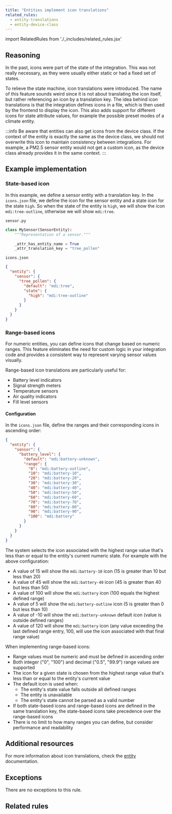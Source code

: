 ```yaml
---
title: "Entities implement icon translations"
related_rules:
  - entity-translations
  - entity-device-class
---
```

import RelatedRules from './_includes/related_rules.jsx'

## Reasoning

In the past, icons were part of the state of the integration.
This was not really necessary, as they were usually either static or had a fixed set of states.

To relieve the state machine, icon translations were introduced.
The name of this feature sounds weird since it is not about translating the icon itself, but rather referencing an icon by a translation key.
The idea behind icon translations is that the integration defines icons in a file, which is then used by the frontend to display the icon.
This also adds support for different icons for state attribute values, for example the possible preset modes of a climate entity.

:::info
Be aware that entities can also get icons from the device class.
If the context of the entity is exactly the same as the device class, we should not overwrite this icon to maintain consistency between integrations.
For example, a PM2.5 sensor entity would not get a custom icon, as the device class already provides it in the same context.
:::

## Example implementation

### State-based icon

In this example, we define a sensor entity with a translation key.
In the `icons.json` file, we define the icon for the sensor entity and a state icon for the state `high`.
So when the state of the entity is `high`, we will show the icon `mdi:tree-outline`, otherwise we will show `mdi:tree`.

`sensor.py`

```python {5} showLineNumbers
class MySensor(SensorEntity):
    """Representation of a sensor."""

    _attr_has_entity_name = True
    _attr_translation_key = "tree_pollen"
```

`icons.json`

```json
{
  "entity": {
    "sensor": {
      "tree_pollen": {
        "default": "mdi:tree",
        "state": {
          "high": "mdi:tree-outline"
        }
      }
    }
  }
}
```

### Range-based icons

For numeric entities, you can define icons that change based on numeric ranges. This feature eliminates the need for custom logic in your integration code and provides a consistent way to represent varying sensor values visually.

Range-based icon translations are particularly useful for:
- Battery level indicators
- Signal strength meters
- Temperature sensors
- Air quality indicators
- Fill level sensors

#### Configuration

In the `icons.json` file, define the ranges and their corresponding icons in ascending order:

```json
{
  "entity": {
    "sensor": {
      "battery_level": {
        "default": "mdi:battery-unknown",
        "range": {
          "0": "mdi:battery-outline",
          "10": "mdi:battery-10",
          "20": "mdi:battery-20",
          "30": "mdi:battery-30",
          "40": "mdi:battery-40",
          "50": "mdi:battery-50",
          "60": "mdi:battery-60",
          "70": "mdi:battery-70",
          "80": "mdi:battery-80",
          "90": "mdi:battery-90",
          "100": "mdi:battery"
        }
      }
    }
  }
}
```

The system selects the icon associated with the highest range value that's less than or equal to the entity's current numeric state. For example with the above configuration:

- A value of 15 will show the `mdi:battery-10` icon (15 is greater than 10 but less than 20)
- A value of 45 will show the `mdi:battery-40` icon (45 is greater than 40 but less than 50)
- A value of 100 will show the `mdi:battery` icon (100 equals the highest defined range)
- A value of 5 will show the `mdi:battery-outline` icon (5 is greater than 0 but less than 10)
- A value of -10 will show the `mdi:battery-unknown` default icon (value is outside defined ranges)
- A value of 120 will show the `mdi:battery` icon (any value exceeding the last defined range entry, 100, will use the icon associated with that final range value)

When implementing range-based icons:

- Range values must be numeric and must be defined in ascending order
- Both integer ("0", "100") and decimal ("0.5", "99.9") range values are supported
- The icon for a given state is chosen from the highest range value that's less than or equal to the entity's current value
- The default icon is used when:
  - The entity's state value falls outside all defined ranges
  - The entity is unavailable
  - The entity's state cannot be parsed as a valid number
- If both state-based icons and range-based icons are defined in the same translation key, the state-based icons take precedence over the range-based icons
- There is no limit to how many ranges you can define, but consider performance and readability

## Additional resources

For more information about icon translations, check the [entity](/docs/core/entity#icon-translations) documentation.

## Exceptions

There are no exceptions to this rule.

## Related rules

<RelatedRules relatedRules={frontMatter.related_rules}></RelatedRules>

